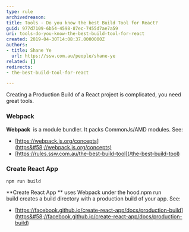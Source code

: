 ```yaml
---
type: rule
archivedreason: 
title: Tools - Do you know the best Build Tool for React?
guid: 977d7109-6b54-4598-87ec-7455d7ae7a59
uri: tools-do-you-know-the-best-build-tool-for-react
created: 2019-04-30T14:08:37.0000000Z
authors:
- title: Shane Ye
  url: https://ssw.com.au/people/shane-ye
related: []
redirects:
- the-best-build-tool-for-react

---
```


Creating a Production Build of a React project is complicated, you need great tools.

<!--endintro-->

### Webpack


**Webpack**  is a module bundler. It packs CommonJs/AMD modules. See:

* [https://webpack.js.org/concepts](https&#58;//webpack.js.org/concepts)
* [https://rules.ssw.com.au/the-best-build-tool](/the-best-build-tool)


### Create React App




```
npm run build
```



**Create React App ** uses Webpack under the hood.npm run build creates a build directory with a production build of your app. See:

* [https://facebook.github.io/create-react-app/docs/production-build](https&#58;//facebook.github.io/create-react-app/docs/production-build)
